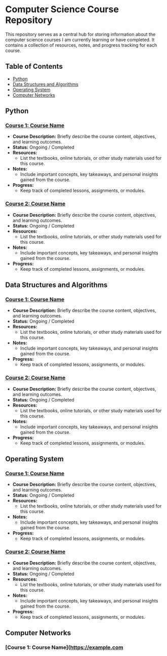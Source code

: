 # Computer Science Course Repository

This repository serves as a central hub for storing information about the computer science courses I am currently learning or have completed. It contains a collection of resources, notes, and progress tracking for each course.

## Table of Contents

- [Python](#python)
- [Data Structures and Algorithms](#data-structures-and-algorithms)
- [Operating System](#operating-system)
- [Computer Networks](#computer-networks)

## Python

### [Course 1: Course Name](https://github.com/BlueDragn/online-courses/tree/main/Computer_Science/Python/Introduction%20to%20Computer%20Science%20and%20Programming%20Using%20Python)

- **Course Description:** Briefly describe the course content, objectives, and learning outcomes.
- **Status:** Ongoing / Completed
- **Resources:**
  - List the textbooks, online tutorials, or other study materials used for this course.
- **Notes:**
  - Include important concepts, key takeaways, and personal insights gained from the course.
- **Progress:**
  - Keep track of completed lessons, assignments, or modules.

### [Course 2: Course Name](https://example.com/course2)

- **Course Description:** Briefly describe the course content, objectives, and learning outcomes.
- **Status:** Ongoing / Completed
- **Resources:**
  - List the textbooks, online tutorials, or other study materials used for this course.
- **Notes:**
  - Include important concepts, key takeaways, and personal insights gained from the course.
- **Progress:**
  - Keep track of completed lessons, assignments, or modules.

## Data Structures and Algorithms

### [Course 1: Course Name](https://example.com/course3)

- **Course Description:** Briefly describe the course content, objectives, and learning outcomes.
- **Status:** Ongoing / Completed
- **Resources:**
  - List the textbooks, online tutorials, or other study materials used for this course.
- **Notes:**
  - Include important concepts, key takeaways, and personal insights gained from the course.
- **Progress:**
  - Keep track of completed lessons, assignments, or modules.

### [Course 2: Course Name](https://example.com/course4)

- **Course Description:** Briefly describe the course content, objectives, and learning outcomes.
- **Status:** Ongoing / Completed
- **Resources:**
  - List the textbooks, online tutorials, or other study materials used for this course.
- **Notes:**
  - Include important concepts, key takeaways, and personal insights gained from the course.
- **Progress:**
  - Keep track of completed lessons, assignments, or modules.

## Operating System

### [Course 1: Course Name](https://example.com/course5)

- **Course Description:** Briefly describe the course content, objectives, and learning outcomes.
- **Status:** Ongoing / Completed
- **Resources:**
  - List the textbooks, online tutorials, or other study materials used for this course.
- **Notes:**
  - Include important concepts, key takeaways, and personal insights gained from the course.
- **Progress:**
  - Keep track of completed lessons, assignments, or modules.

### [Course 2: Course Name](https://example.com/course6)

- **Course Description:** Briefly describe the course content, objectives, and learning outcomes.
- **Status:** Ongoing / Completed
- **Resources:**
  - List the textbooks, online tutorials, or other study materials used for this course.
- **Notes:**
  - Include important concepts, key takeaways, and personal insights gained from the course.
- **Progress:**
  - Keep track of completed lessons, assignments, or modules.

## Computer Networks

### [Course 1: Course Name](https://example.com
